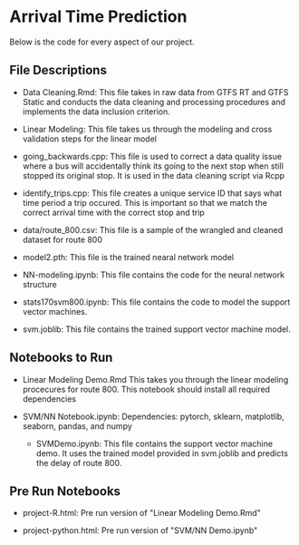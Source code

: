 # Arrival Time Prediction


Below is the code for every aspect of our project.

## File Descriptions

- Data Cleaning.Rmd: This file takes in raw data from GTFS RT and GTFS Static and conducts the data cleaning and processing procedures and implements the data inclusion criterion.

- Linear Modeling: This file takes us through the modeling and cross validation steps for the linear model

- going_backwards.cpp: This file is used to correct a data quality issue where a bus will accidentally think its going to the next stop when still stopped its original stop. It is used in the data cleaning script via Rcpp

- identify_trips.cpp: This file creates a unique service ID that says what time period a trip occured. This is important so that we match the correct arrival time with the correct stop and trip

- data/route_800.csv: This file is a sample of the wrangled and cleaned dataset for route 800

- model2.pth: This file is the trained nearal network model

- NN-modeling.ipynb: This file contains the code for the neural network structure

- stats170svm800.ipynb: This file contains the code to model the support vector machines.

- svm.joblib: This file contains the trained support vector machine model.
 
## Notebooks to Run

- Linear Modeling Demo.Rmd This takes you through the linear modeling procecures for route 800. This notebook should install all required dependencies

- SVM/NN Notebook.ipynb: Dependencies: pytorch, sklearn, matplotlib, seaborn, pandas, and numpy
              
     - SVMDemo.ipynb: This file contains the support vector machine demo. It uses the trained model provided in svm.joblib and predicts the delay of route 800.

## Pre Run Notebooks

- project-R.html: Pre run version of "Linear Modeling Demo.Rmd"

- project-python.html: Pre run version of "SVM/NN Demo.ipynb"
